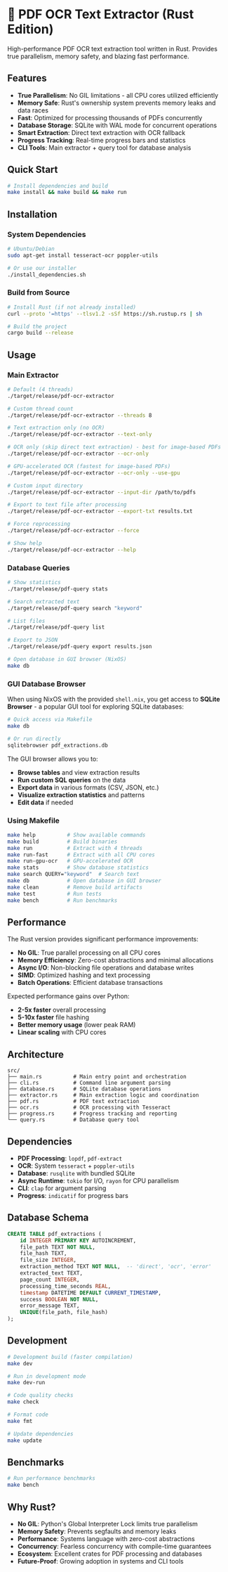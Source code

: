 # 🦀 PDF OCR Text Extractor (Rust Edition)

High-performance PDF OCR text extraction tool written in Rust. Provides true parallelism, memory safety, and blazing fast performance.

## Features

- **True Parallelism**: No GIL limitations - all CPU cores utilized efficiently
- **Memory Safe**: Rust's ownership system prevents memory leaks and data races
- **Fast**: Optimized for processing thousands of PDFs concurrently
- **Database Storage**: SQLite with WAL mode for concurrent operations
- **Smart Extraction**: Direct text extraction with OCR fallback
- **Progress Tracking**: Real-time progress bars and statistics
- **CLI Tools**: Main extractor + query tool for database analysis

## Quick Start

```bash
# Install dependencies and build
make install && make build && make run
```

## Installation

### System Dependencies
```bash
# Ubuntu/Debian
sudo apt-get install tesseract-ocr poppler-utils

# Or use our installer
./install_dependencies.sh
```

### Build from Source
```bash
# Install Rust (if not already installed)
curl --proto '=https' --tlsv1.2 -sSf https://sh.rustup.rs | sh

# Build the project
cargo build --release
```

## Usage

### Main Extractor

```bash
# Default (4 threads)
./target/release/pdf-ocr-extractor

# Custom thread count
./target/release/pdf-ocr-extractor --threads 8

# Text extraction only (no OCR)
./target/release/pdf-ocr-extractor --text-only

# OCR only (skip direct text extraction) - best for image-based PDFs
./target/release/pdf-ocr-extractor --ocr-only

# GPU-accelerated OCR (fastest for image-based PDFs)
./target/release/pdf-ocr-extractor --ocr-only --use-gpu

# Custom input directory
./target/release/pdf-ocr-extractor --input-dir /path/to/pdfs

# Export to text file after processing
./target/release/pdf-ocr-extractor --export-txt results.txt

# Force reprocessing
./target/release/pdf-ocr-extractor --force

# Show help
./target/release/pdf-ocr-extractor --help
```

### Database Queries

```bash
# Show statistics
./target/release/pdf-query stats

# Search extracted text
./target/release/pdf-query search "keyword"

# List files
./target/release/pdf-query list

# Export to JSON
./target/release/pdf-query export results.json

# Open database in GUI browser (NixOS)
make db
```

### GUI Database Browser

When using NixOS with the provided `shell.nix`, you get access to **SQLite Browser** - a popular GUI tool for exploring SQLite databases:

```bash
# Quick access via Makefile
make db

# Or run directly  
sqlitebrowser pdf_extractions.db
```

The GUI browser allows you to:
- **Browse tables** and view extraction results
- **Run custom SQL queries** on the data
- **Export data** in various formats (CSV, JSON, etc.)
- **Visualize extraction statistics** and patterns
- **Edit data** if needed

### Using Makefile

```bash
make help          # Show available commands
make build         # Build binaries
make run           # Extract with 4 threads
make run-fast      # Extract with all CPU cores
make run-gpu-ocr   # GPU-accelerated OCR
make stats         # Show database statistics
make search QUERY="keyword"  # Search text
make db            # Open database in GUI browser
make clean         # Remove build artifacts
make test          # Run tests
make bench         # Run benchmarks
```

## Performance

The Rust version provides significant performance improvements:

- **No GIL**: True parallel processing on all CPU cores
- **Memory Efficiency**: Zero-cost abstractions and minimal allocations
- **Async I/O**: Non-blocking file operations and database writes
- **SIMD**: Optimized hashing and text processing
- **Batch Operations**: Efficient database transactions

Expected performance gains over Python:
- **2-5x faster** overall processing
- **5-10x faster** file hashing
- **Better memory usage** (lower peak RAM)
- **Linear scaling** with CPU cores

## Architecture

```
src/
├── main.rs          # Main entry point and orchestration
├── cli.rs           # Command line argument parsing
├── database.rs      # SQLite database operations
├── extractor.rs     # Main extraction logic and coordination
├── pdf.rs           # PDF text extraction
├── ocr.rs           # OCR processing with Tesseract
├── progress.rs      # Progress tracking and reporting
└── query.rs         # Database query tool
```

## Dependencies

- **PDF Processing**: `lopdf`, `pdf-extract`
- **OCR**: System `tesseract` + `poppler-utils`
- **Database**: `rusqlite` with bundled SQLite
- **Async Runtime**: `tokio` for I/O, `rayon` for CPU parallelism
- **CLI**: `clap` for argument parsing
- **Progress**: `indicatif` for progress bars

## Database Schema

```sql
CREATE TABLE pdf_extractions (
    id INTEGER PRIMARY KEY AUTOINCREMENT,
    file_path TEXT NOT NULL,
    file_hash TEXT,
    file_size INTEGER,
    extraction_method TEXT NOT NULL,  -- 'direct', 'ocr', 'error'
    extracted_text TEXT,
    page_count INTEGER,
    processing_time_seconds REAL,
    timestamp DATETIME DEFAULT CURRENT_TIMESTAMP,
    success BOOLEAN NOT NULL,
    error_message TEXT,
    UNIQUE(file_path, file_hash)
);
```

## Development

```bash
# Development build (faster compilation)
make dev

# Run in development mode
make dev-run

# Code quality checks
make check

# Format code
make fmt

# Update dependencies
make update
```

## Benchmarks

```bash
# Run performance benchmarks
make bench
```


## Why Rust?

- **No GIL**: Python's Global Interpreter Lock limits true parallelism
- **Memory Safety**: Prevents segfaults and memory leaks
- **Performance**: Systems language with zero-cost abstractions
- **Concurrency**: Fearless concurrency with compile-time guarantees
- **Ecosystem**: Excellent crates for PDF processing and databases
- **Future-Proof**: Growing adoption in systems and CLI tools